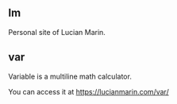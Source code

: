 ## lm

Personal site of Lucian Marin.

## var

Variable is a multiline math calculator.

You can access it at https://lucianmarin.com/var/

